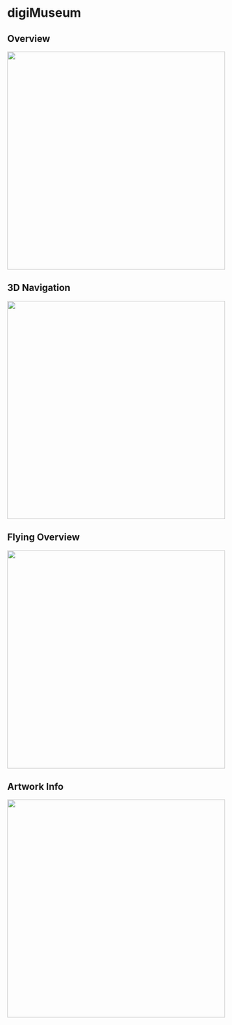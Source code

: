 # digiMuseum

<p align="center">

<h2>Overview</h2>
<img src= "https://github.com/jimmyadg/digiMuseum/blob/master/screenshots/overview.png" width="500"/>
<br/>
<h2>3D Navigation</h2>
<img src= "https://github.com/jimmyadg/digiMuseum/blob/master/screenshots/navigation.png" width="500"/>
<br/>
<h2>Flying Overview</h2>
<img src= "https://github.com/jimmyadg/digiMuseum/blob/master/screenshots/fly.png" width="500"/>
<br/>
<h2>Artwork Info</h2>
<img src= "https://github.com/jimmyadg/digiMuseum/blob/master/screenshots/info.png" width="500"/>


</p>
